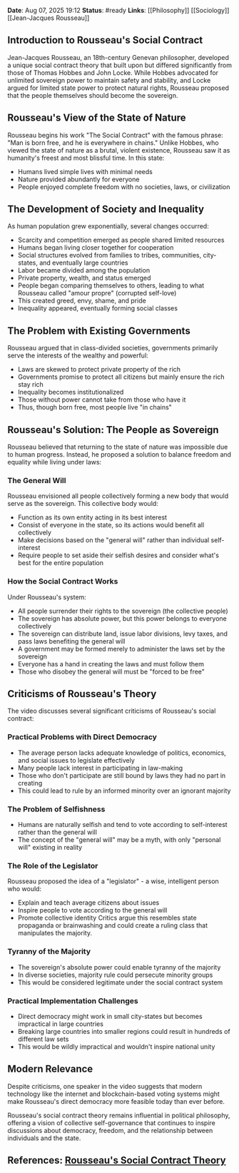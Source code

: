 **Date**: Aug 07, 2025 19:12
**Status**: #ready 
**Links**: [[Philosophy]] [[Sociology]] [[Jean-Jacques Rousseau]]

## Introduction to Rousseau's Social Contract

Jean-Jacques Rousseau, an 18th-century Genevan philosopher, developed a unique social contract theory that built upon but differed significantly from those of Thomas Hobbes and John Locke. While Hobbes advocated for unlimited sovereign power to maintain safety and stability, and Locke argued for limited state power to protect natural rights, Rousseau proposed that the people themselves should become the sovereign.

## Rousseau's View of the State of Nature

Rousseau begins his work "The Social Contract" with the famous phrase: "Man is born free, and he is everywhere in chains." Unlike Hobbes, who viewed the state of nature as a brutal, violent existence, Rousseau saw it as humanity's freest and most blissful time. In this state:

- Humans lived simple lives with minimal needs
- Nature provided abundantly for everyone
- People enjoyed complete freedom with no societies, laws, or civilization

## The Development of Society and Inequality

As human population grew exponentially, several changes occurred:

- Scarcity and competition emerged as people shared limited resources
- Humans began living closer together for cooperation
- Social structures evolved from families to tribes, communities, city-states, and eventually large countries
- Labor became divided among the population
- Private property, wealth, and status emerged
- People began comparing themselves to others, leading to what Rousseau called "amour propre" (corrupted self-love)
- This created greed, envy, shame, and pride
- Inequality appeared, eventually forming social classes

## The Problem with Existing Governments

Rousseau argued that in class-divided societies, governments primarily serve the interests of the wealthy and powerful:

- Laws are skewed to protect private property of the rich
- Governments promise to protect all citizens but mainly ensure the rich stay rich
- Inequality becomes institutionalized
- Those without power cannot take from those who have it
- Thus, though born free, most people live "in chains"

## Rousseau's Solution: The People as Sovereign

Rousseau believed that returning to the state of nature was impossible due to human progress. Instead, he proposed a solution to balance freedom and equality while living under laws:

### The General Will

Rousseau envisioned all people collectively forming a new body that would serve as the sovereign. This collective body would:

- Function as its own entity acting in its best interest
- Consist of everyone in the state, so its actions would benefit all collectively
- Make decisions based on the "general will" rather than individual self-interest
- Require people to set aside their selfish desires and consider what's best for the entire population

### How the Social Contract Works

Under Rousseau's system:

- All people surrender their rights to the sovereign (the collective people)
- The sovereign has absolute power, but this power belongs to everyone collectively
- The sovereign can distribute land, issue labor divisions, levy taxes, and pass laws benefiting the general will
- A government may be formed merely to administer the laws set by the sovereign
- Everyone has a hand in creating the laws and must follow them
- Those who disobey the general will must be "forced to be free"

## Criticisms of Rousseau's Theory

The video discusses several significant criticisms of Rousseau's social contract:

### Practical Problems with Direct Democracy

- The average person lacks adequate knowledge of politics, economics, and social issues to legislate effectively
- Many people lack interest in participating in law-making
- Those who don't participate are still bound by laws they had no part in creating
- This could lead to rule by an informed minority over an ignorant majority

### The Problem of Selfishness

- Humans are naturally selfish and tend to vote according to self-interest rather than the general will
- The concept of the "general will" may be a myth, with only "personal will" existing in reality

### The Role of the Legislator

Rousseau proposed the idea of a "legislator" - a wise, intelligent person who would:

- Explain and teach average citizens about issues
- Inspire people to vote according to the general will
- Promote collective identity Critics argue this resembles state propaganda or brainwashing and could create a ruling class that manipulates the majority.

### Tyranny of the Majority

- The sovereign's absolute power could enable tyranny of the majority
- In diverse societies, majority rule could persecute minority groups
- This would be considered legitimate under the social contract system

### Practical Implementation Challenges

- Direct democracy might work in small city-states but becomes impractical in large countries
- Breaking large countries into smaller regions could result in hundreds of different law sets
- This would be wildly impractical and wouldn't inspire national unity

## Modern Relevance

Despite criticisms, one speaker in the video suggests that modern technology like the internet and blockchain-based voting systems might make Rousseau's direct democracy more feasible today than ever before.

Rousseau's social contract theory remains influential in political philosophy, offering a vision of collective self-governance that continues to inspire discussions about democracy, freedom, and the relationship between individuals and the state.

## References: [Rousseau's Social Contract Theory](https://youtu.be/hssYkF-s3ks?si=2piubLSn-CzZmlYi)